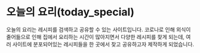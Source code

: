# 오늘의 요리(today_special)
오늘의 요리는 레시피를 검색하고 공유할 수 있는 사이트입니다. 코로나로 인해 외식이 줄어듦으로 인해 집에서 요리하는 시간이 많아지면서 다양한 레시피를 찾게 되는데, 여러 사이트에 분포되어있는 레시피들을 한 곳에서 찾고 공유하고자 제작하게 되었습니다.
